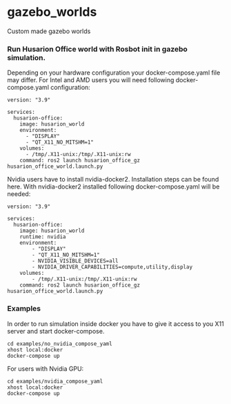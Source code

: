 # gazebo_worlds
Custom made gazebo worlds

### Run Husarion Office world with Rosbot init in gazebo simulation.
Depending on your hardware configuration your docker-compose.yaml file may differ. For Intel and AMD users you will need following docker-compose.yaml configuration:
```
version: "3.9"

services:
  husarion-office:
    image: husarion_world
    environment:
      - "DISPLAY"
      - "QT_X11_NO_MITSHM=1"
    volumes:
      - /tmp/.X11-unix:/tmp/.X11-unix:rw
    command: ros2 launch husarion_office_gz husarion_office_world.launch.py
```
Nvidia users have to install nvidia-docker2. Installation steps can be found here. With nvidia-docker2 installed following docker-compose.yaml will be needed:
```
version: "3.9"

services:
  husarion-office:
    image: husarion_world
    runtime: nvidia
    environment:
        - "DISPLAY"
        - "QT_X11_NO_MITSHM=1"
        - NVIDIA_VISIBLE_DEVICES=all
        - NVIDIA_DRIVER_CAPABILITIES=compute,utility,display
    volumes:
        - /tmp/.X11-unix:/tmp/.X11-unix:rw
    command: ros2 launch husarion_office_gz husarion_office_world.launch.py
```

### Examples

In order to run simulation inside docker you have to give it access to you X11 server and start docker-compose.
```
cd examples/no_nvidia_compose_yaml
xhost local:docker
docker-compose up
```
For users with Nvidia GPU:

```
cd examples/nvidia_compose_yaml
xhost local:docker
docker-compose up
```